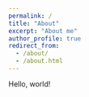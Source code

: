 ```yaml
---
permalink: /
title: "About"
excerpt: "About me"
author_profile: true
redirect_from: 
  - /about/
  - /about.html
---
```


Hello, world!
